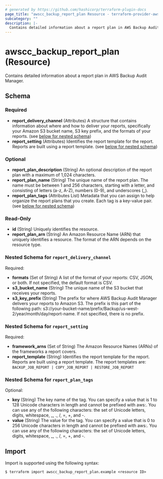 ```yaml
---
# generated by https://github.com/hashicorp/terraform-plugin-docs
page_title: "awscc_backup_report_plan Resource - terraform-provider-awscc"
subcategory: ""
description: |-
  Contains detailed information about a report plan in AWS Backup Audit Manager.
---
```


# awscc_backup_report_plan (Resource)

Contains detailed information about a report plan in AWS Backup Audit Manager.



<!-- schema generated by tfplugindocs -->
## Schema

### Required

- **report_delivery_channel** (Attributes) A structure that contains information about where and how to deliver your reports, specifically your Amazon S3 bucket name, S3 key prefix, and the formats of your reports. (see [below for nested schema](#nestedatt--report_delivery_channel))
- **report_setting** (Attributes) Identifies the report template for the report. Reports are built using a report template. (see [below for nested schema](#nestedatt--report_setting))

### Optional

- **report_plan_description** (String) An optional description of the report plan with a maximum of 1,024 characters.
- **report_plan_name** (String) The unique name of the report plan. The name must be between 1 and 256 characters, starting with a letter, and consisting of letters (a-z, A-Z), numbers (0-9), and underscores (_).
- **report_plan_tags** (Attributes List) Metadata that you can assign to help organize the report plans that you create. Each tag is a key-value pair. (see [below for nested schema](#nestedatt--report_plan_tags))

### Read-Only

- **id** (String) Uniquely identifies the resource.
- **report_plan_arn** (String) An Amazon Resource Name (ARN) that uniquely identifies a resource. The format of the ARN depends on the resource type.

<a id="nestedatt--report_delivery_channel"></a>
### Nested Schema for `report_delivery_channel`

Required:

- **formats** (Set of String) A list of the format of your reports: CSV, JSON, or both. If not specified, the default format is CSV.
- **s3_bucket_name** (String) The unique name of the S3 bucket that receives your reports.
- **s3_key_prefix** (String) The prefix for where AWS Backup Audit Manager delivers your reports to Amazon S3. The prefix is this part of the following path: s3://your-bucket-name/prefix/Backup/us-west-2/year/month/day/report-name. If not specified, there is no prefix.


<a id="nestedatt--report_setting"></a>
### Nested Schema for `report_setting`

Required:

- **framework_arns** (Set of String) The Amazon Resource Names (ARNs) of the frameworks a report covers.
- **report_template** (String) Identifies the report template for the report. Reports are built using a report template. The report templates are: `BACKUP_JOB_REPORT | COPY_JOB_REPORT | RESTORE_JOB_REPORT`


<a id="nestedatt--report_plan_tags"></a>
### Nested Schema for `report_plan_tags`

Optional:

- **key** (String) The key name of the tag. You can specify a value that is 1 to 128 Unicode characters in length and cannot be prefixed with aws:. You can use any of the following characters: the set of Unicode letters, digits, whitespace, _, ., /, =, +, and -.
- **value** (String) The value for the tag. You can specify a value that is 0 to 256 Unicode characters in length and cannot be prefixed with aws:. You can use any of the following characters: the set of Unicode letters, digits, whitespace, _, ., /, =, +, and -.

## Import

Import is supported using the following syntax:

```shell
$ terraform import awscc_backup_report_plan.example <resource ID>
```
